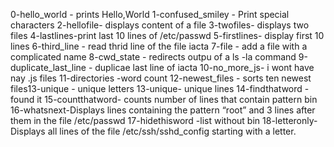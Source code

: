 0-hello_world - prints Hello,World
1-confused_smiley - Print special characters
2-hellofile- displays content of a file
3-twofiles- displays two files
4-lastlines-print last 10 lines of /etc/passwd
5-firstlines- display first 10 lines
6-third_line - read thrid line of the file iacta
7-file - add a file with a complicated name
8-cwd_state - redirects outpu of a ls -la command
9-duplicate_last_line - duplicae last line of iacta
10-no_more_js- i wont have nay .js files
11-directories -word count
12-newest_files - sorts ten newest files13-unique - unique letters
13-unique- unique lines
14-findthatword - found it
15-countthatword- counts number of lines that contain pattern bin
16-whatsnext-Displays lines containing the pattern “root” and 3 lines after them in the file /etc/passwd
17-hidethisword   -list without bin
18-letteronly- Displays all lines of the file /etc/ssh/sshd_config starting with a letter.

